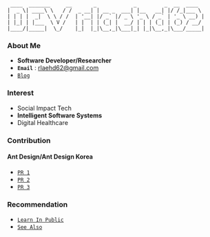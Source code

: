 ```
 ____  _______     __       _            _         _  __  ____  
|  _ \| ____\ \   / /  _ __| | __ _  ___| |__   __| |/ /_|___ \ 
| | | |  _|  \ \ / /  | '__| |/ _` |/ _ \ '_ \ / _` | '_ \ __) |
| |_| | |___  \ V /   | |  | | (_| |  __/ | | | (_| | (_) / __/ 
|____/|_____|  \_/    |_|  |_|\__,_|\___|_| |_|\__,_|\___/_____|  
```

### About Me
- **Software Developer/Researcher**
 - **`Email`** : rlaehd62@gmail.com
- [`Blog`](https://rlaehd62.github.io/)

### Interest
- Social Impact Tech
- **Intelligent Software Systems**
- Digital Healthcare

### Contribution
#### Ant Design/Ant Design Korea
- [`PR 1`](https://github.com/ant-design-korea/ant-design/pull/10)
- [`PR 2`](https://github.com/ant-design-korea/ant-design/pull/18)
- [`PR 3`](https://github.com/ant-design/ant-design/pull/51176)

### Recommendation
- [`Learn In Public`](https://velog.io/@kwanwooi/%EA%B3%B5%EA%B0%9C%EC%A0%81%EC%9C%BC%EB%A1%9C-%ED%95%99%EC%8A%B5%ED%95%98%EB%9D%BC)
- [`See Also`](https://learninpublic.org/v1-principles-learn-in-public.pdf)
